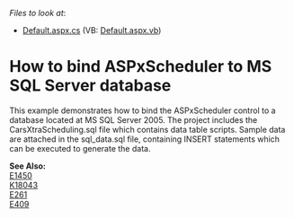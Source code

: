 <!-- default file list -->
*Files to look at*:

* [Default.aspx.cs](./CS/Website/Default.aspx.cs) (VB: [Default.aspx.vb](./VB/Website/Default.aspx.vb))
<!-- default file list end -->
# How to bind ASPxScheduler to MS SQL Server database


<p>This example demonstrates how to bind the ASPxScheduler control to a database located at MS SQL Server 2005. The project includes the CarsXtraScheduling.sql file  which contains data table scripts. Sample data are attached in the sql_data.sql file, containing INSERT statements which  can be executed to generate the data.</p><p><strong>See Also:</strong><br />
<a href="https://www.devexpress.com/Support/Center/p/E1450">E1450</a><br />
<a href="https://www.devexpress.com/Support/Center/p/K18043">K18043</a><br />
<a href="https://www.devexpress.com/Support/Center/p/E261">E261</a><br />
<a href="https://www.devexpress.com/Support/Center/p/E409">E409</a></p>

<br/>


